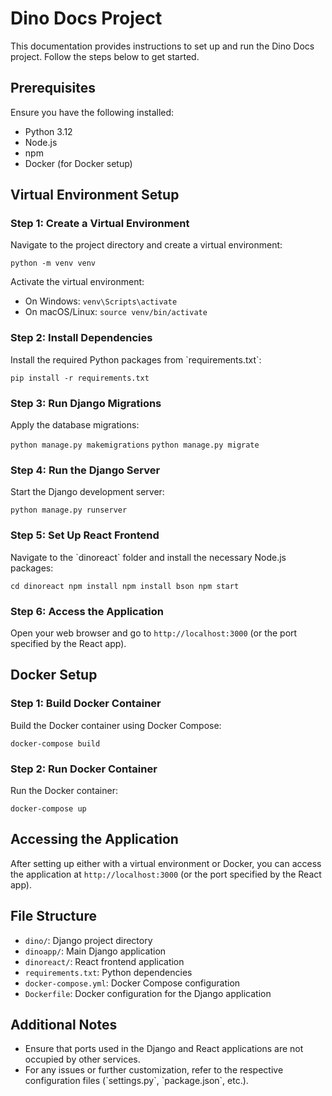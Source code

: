 
# Dino Docs Project

This documentation provides instructions to set up and run the Dino Docs project. Follow the steps below to get started.

## Prerequisites

Ensure you have the following installed:
- Python 3.12
- Node.js
- npm
- Docker (for Docker setup)

## Virtual Environment Setup

### Step 1: Create a Virtual Environment

Navigate to the project directory and create a virtual environment:

`
python -m venv venv
`

Activate the virtual environment:

- On Windows:
  `
  venv\Scripts\activate
  `
- On macOS/Linux:
  `
  source venv/bin/activate
  `

### Step 2: Install Dependencies

Install the required Python packages from \`requirements.txt\`:

`
pip install -r requirements.txt
`

### Step 3: Run Django Migrations

Apply the database migrations:

`python manage.py makemigrations`
`python manage.py migrate`

### Step 4: Run the Django Server

Start the Django development server:

`
python manage.py runserver
`

### Step 5: Set Up React Frontend

Navigate to the \`dinoreact\` folder and install the necessary Node.js packages:

`
cd dinoreact
npm install
npm install bson
npm start
`

### Step 6: Access the Application

Open your web browser and go to `http://localhost:3000` (or the port specified by the React app).

## Docker Setup

### Step 1: Build Docker Container

Build the Docker container using Docker Compose:

`
docker-compose build
`

### Step 2: Run Docker Container

Run the Docker container:

`
docker-compose up
`

## Accessing the Application

After setting up either with a virtual environment or Docker, you can access the application at `http://localhost:3000` (or the port specified by the React app).

## File Structure

- `dino/`: Django project directory
- `dinoapp/`: Main Django application
- `dinoreact/`: React frontend application
- `requirements.txt`: Python dependencies
- `docker-compose.yml`: Docker Compose configuration
- `Dockerfile`: Docker configuration for the Django application

## Additional Notes

- Ensure that ports used in the Django and React applications are not occupied by other services.
- For any issues or further customization, refer to the respective configuration files (\`settings.py\`, \`package.json\`, etc.).
